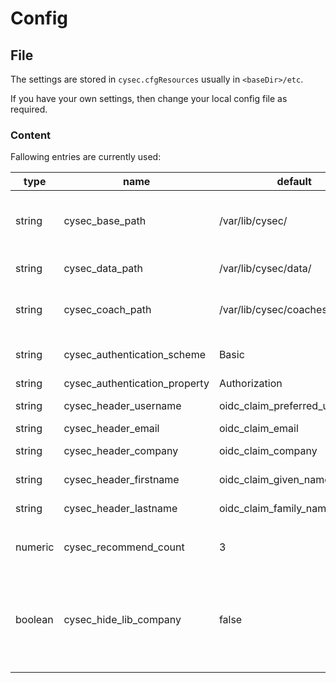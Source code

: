 # Config


## File
The settings are stored in `cysec.cfgResources` usually in `<baseDir>/etc`.

If you have your own settings, then change your local config file as required.

### Content
Fallowing entries are currently used:

| type | name | default | description |
| ---- | ---- | ------- | ----------- |
||||| 
| string | cysec_base_path | /var/lib/cysec/ | The path to be used to find other subdirectories of cysec |
| string | cysec_data_path | /var/lib/cysec/data/ | The path to be used to find data files of cysec | 
| string | cysec_coach_path | /var/lib/cysec/coaches/ | The path to be used to find new coaches |
||||| 
| string | cysec_authentication_scheme | Basic | Basic username & password authentication |
| string | cysec_authentication_property | Authorization | The auth header |
| string | cysec_header_username | oidc_claim_preferred_username | The OAuth username |
| string | cysec_header_email | oidc_claim_email | The OAuth email |
| string | cysec_header_company | oidc_claim_company | The OAuth company |
| string | cysec_header_firstname | oidc_claim_given_name | The OAuth firstname |
| string | cysec_header_lastname | oidc_claim_family_name | The OAuth lastname |
||||| 
| numeric | cysec_recommend_count | 3       | The number of displayed recommendations                                                             |
| boolean | cysec_hide_lib_company | false  | Flag to hide company coach on dashboard (workaround since lib-company stores global non-coach data) |
